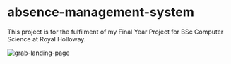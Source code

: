 # absence-management-system
This project is for the fulfilment of my Final Year Project for BSc Computer Science at Royal Holloway.

![grab-landing-page](/img/ams.gif)
